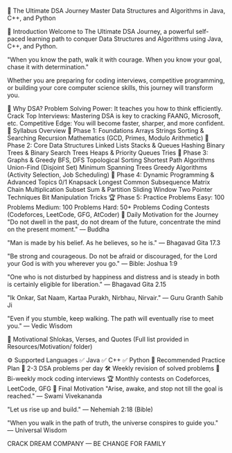 📖 The Ultimate DSA Journey
Master Data Structures and Algorithms in Java, C++, and Python

🌟 Introduction
Welcome to The Ultimate DSA Journey, a powerful self-paced learning path to conquer Data Structures and Algorithms using Java, C++, and Python.

"When you know the path, walk it with courage. When you know your goal, chase it with determination."

Whether you are preparing for coding interviews, competitive programming, or building your core computer science skills, this journey will transform you.

🚀 Why DSA?
Problem Solving Power: It teaches you how to think efficiently.
Crack Top Interviews: Mastering DSA is key to cracking FAANG, Microsoft, etc.
Competitive Edge: You will become faster, sharper, and more confident.
🎯 Syllabus Overview
📂 Phase 1: Foundations
Arrays
Strings
Sorting & Searching
Recursion
Mathematics (GCD, Primes, Modulo Arithmetic)
🌳 Phase 2: Core Data Structures
Linked Lists
Stacks & Queues
Hashing
Binary Trees & Binary Search Trees
Heaps & Priority Queues
Tries
🔗 Phase 3: Graphs & Greedy
BFS, DFS
Topological Sorting
Shortest Path Algorithms
Union-Find (Disjoint Set)
Minimum Spanning Trees
Greedy Algorithms (Activity Selection, Job Scheduling)
🧮 Phase 4: Dynamic Programming & Advanced Topics
0/1 Knapsack
Longest Common Subsequence
Matrix Chain Multiplication
Subset Sum & Partition
Sliding Window
Two Pointer Techniques
Bit Manipulation Tricks
🏆 Phase 5: Practice Problems
Easy: 100 Problems
Medium: 100 Problems
Hard: 50+ Problems
Coding Contests (Codeforces, LeetCode, GFG, AtCoder)
💬 Daily Motivation for the Journey
"Do not dwell in the past, do not dream of the future, concentrate the mind on the present moment." — Buddha

"Man is made by his belief. As he believes, so he is." — Bhagavad Gita 17.3

"Be strong and courageous. Do not be afraid or discouraged, for the Lord your God is with you wherever you go." — Bible: Joshua 1:9

"One who is not disturbed by happiness and distress and is steady in both is certainly eligible for liberation." — Bhagavad Gita 2.15

"Ik Onkar, Sat Naam, Kartaa Purakh, Nirbhau, Nirvair." — Guru Granth Sahib Ji

"Even if you stumble, keep walking. The path will eventually rise to meet you." — Vedic Wisdom

📜 Motivational Shlokas, Verses, and Quotes
(Full list provided in Resources/Motivation/ folder)

⚙️ Supported Languages
✅ Java
✅ C++
✅ Python
📅 Recommended Practice Plan
📖 2-3 DSA problems per day
🛠️ Weekly revision of solved problems
🚀 Bi-weekly mock coding interviews
🏆 Monthly contests on Codeforces, LeetCode, GFG
💪 Final Motivation
"Arise, awake, and stop not till the goal is reached." — Swami Vivekananda

"Let us rise up and build." — Nehemiah 2:18 (Bible)

"When you walk in the path of truth, the universe conspires to guide you." — Universal Wisdom

CRACK DREAM COMPANY — BE CHANGE FOR FAMILY
